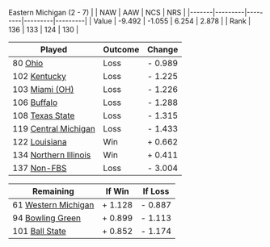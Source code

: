 Eastern Michigan (2 - 7)
|       |   NAW   |   AAW   |   NCS   |   NRS   |
|-------|---------|---------|---------|---------|
| Value |  -9.492 |  -1.055 |   6.254 |   2.878 |
| Rank  |     136 |     133 |     124 |     130 |

| Played                    | Outcome    |  Change  |
|---------------------------|------------|----------|
|  80 [Ohio                  ](Ohio.md)| Loss       | -  0.989 |
| 102 [Kentucky              ](Kentucky.md)| Loss       | -  1.225 |
| 103 [Miami (OH)            ](MiamiOH.md)| Loss       | -  1.226 |
| 106 [Buffalo               ](Buffalo.md)| Loss       | -  1.288 |
| 108 [Texas State           ](TexasState.md)| Loss       | -  1.315 |
| 119 [Central Michigan      ](CentralMichigan.md)| Loss       | -  1.433 |
| 122 [Louisiana             ](Louisiana.md)| Win        | +  0.662 |
| 134 [Northern Illinois     ](NorthernIllinois.md)| Win        | +  0.411 |
| 137 [Non-FBS               ](NonFBS.md)| Loss       | -  3.004 |

| Remaining                 |  If Win  |  If Loss |
|---------------------------|----------|----------|
|  61 [Western Michigan      ](WesternMichigan.md)| +  1.128 | -  0.887 |
|  94 [Bowling Green         ](BowlingGreen.md)| +  0.899 | -  1.113 |
| 101 [Ball State            ](BallState.md)| +  0.852 | -  1.174 |

